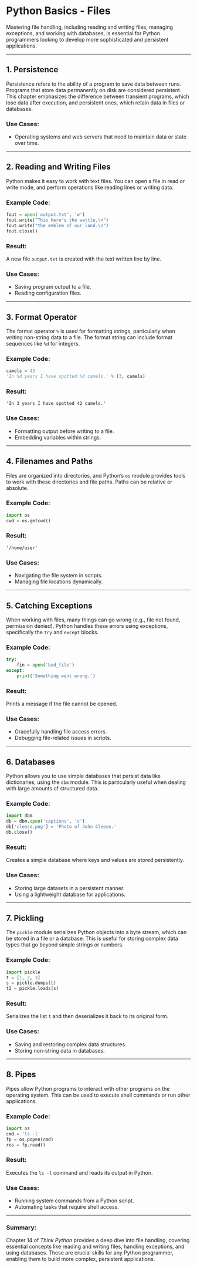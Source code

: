 # Python Basics - Files

Mastering file handling, including reading and writing files, managing exceptions, and working with databases, is essential for Python programmers looking to develop more sophisticated and persistent applications.

---

## 1. Persistence

Persistence refers to the ability of a program to save data between runs. Programs that store data permanently on disk are considered persistent. This chapter emphasizes the difference between transient programs, which lose data after execution, and persistent ones, which retain data in files or databases.

### Use Cases:

- Operating systems and web servers that need to maintain data or state over time.

---

## 2. Reading and Writing Files

Python makes it easy to work with text files. You can open a file in read or write mode, and perform operations like reading lines or writing data.

### Example Code:

```python
fout = open('output.txt', 'w')
fout.write("This here's the wattle,\n")
fout.write("the emblem of our land.\n")
fout.close()
```

### Result:

A new file `output.txt` is created with the text written line by line.

### Use Cases:

- Saving program output to a file.
- Reading configuration files.

---

## 3. Format Operator

The format operator `%` is used for formatting strings, particularly when writing non-string data to a file. The format string can include format sequences like `%d` for integers.

### Example Code:

```python
camels = 42
'In %d years I have spotted %d camels.' % (3, camels)
```

### Result:

```
'In 3 years I have spotted 42 camels.'
```

### Use Cases:

- Formatting output before writing to a file.
- Embedding variables within strings.

---

## 4. Filenames and Paths

Files are organized into directories, and Python’s `os` module provides tools to work with these directories and file paths. Paths can be relative or absolute.

### Example Code:

```python
import os
cwd = os.getcwd()
```

### Result:

```
'/home/user'
```

### Use Cases:

- Navigating the file system in scripts.
- Managing file locations dynamically.

---

## 5. Catching Exceptions

When working with files, many things can go wrong (e.g., file not found, permission denied). Python handles these errors using exceptions, specifically the `try` and `except` blocks.

### Example Code:

```python
try:
    fin = open('bad_file')
except:
    print('Something went wrong.')
```

### Result:

Prints a message if the file cannot be opened.

### Use Cases:

- Gracefully handling file access errors.
- Debugging file-related issues in scripts.

---

## 6. Databases

Python allows you to use simple databases that persist data like dictionaries, using the `dbm` module. This is particularly useful when dealing with large amounts of structured data.

### Example Code:

```python
import dbm
db = dbm.open('captions', 'c')
db['cleese.png'] = 'Photo of John Cleese.'
db.close()
```

### Result:

Creates a simple database where keys and values are stored persistently.

### Use Cases:

- Storing large datasets in a persistent manner.
- Using a lightweight database for applications.

---

## 7. Pickling

The `pickle` module serializes Python objects into a byte stream, which can be stored in a file or a database. This is useful for storing complex data types that go beyond simple strings or numbers.

### Example Code:

```python
import pickle
t = [1, 2, 3]
s = pickle.dumps(t)
t2 = pickle.loads(s)
```

### Result:

Serializes the list `t` and then deserializes it back to its original form.

### Use Cases:

- Saving and restoring complex data structures.
- Storing non-string data in databases.

---

## 8. Pipes

Pipes allow Python programs to interact with other programs on the operating system. This can be used to execute shell commands or run other applications.

### Example Code:

```python
import os
cmd = 'ls -l'
fp = os.popen(cmd)
res = fp.read()
```

### Result:

Executes the `ls -l` command and reads its output in Python.

### Use Cases:

- Running system commands from a Python script.
- Automating tasks that require shell access.

---

### Summary:

Chapter 14 of _Think Python_ provides a deep dive into file handling, covering essential concepts like reading and writing files, handling exceptions, and using databases. These are crucial skills for any Python programmer, enabling them to build more complex, persistent applications.
